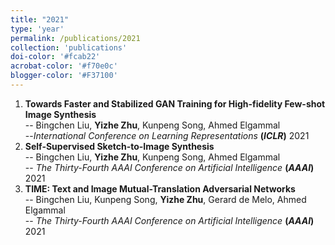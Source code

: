 ```yaml
---
title: "2021"
type: 'year'
permalink: /publications/2021
collection: 'publications'
doi-color: '#fcab22'
acrobat-color: '#f70e0c'
blogger-color: '#F37100'
---
```

1. **Towards Faster and Stabilized GAN Training for High-fidelity Few-shot Image Synthesis** <br>
-- Bingchen Liu, <strong>Yizhe Zhu</strong>, Kunpeng Song, Ahmed Elgammal  <br>
--<I>International Conference on Learning Representations</I> <strong>(<I>ICLR</I>)</strong> 2021 &nbsp;<a href='https://openreview.net/forum?id=1Fqg133qRaI' target='_blank'><i class='fas fa-solid fa-file-pdf' style='color: {{ page.acrobat-color }}'></i></a> 
1. **Self-Supervised Sketch-to-Image Synthesis** <br>
-- Bingchen Liu, <strong>Yizhe Zhu</strong>, Kunpeng Song, Ahmed Elgammal <br>
-- <I>The Thirty-Fourth AAAI Conference on Artificial Intelligence</I> <strong>(<I>AAAI</I>)</strong> 2021  &nbsp;<a href='https://arxiv.org/abs/2012.09290' target='_blank'><i class='fas fa-solid fa-file-pdf' style='color: {{ page.acrobat-color }}'></i></a> 
1. **TIME: Text and Image Mutual-Translation Adversarial Networks** <br>
-- Bingchen Liu,  Kunpeng Song, <strong>Yizhe Zhu</strong>, Gerard de Melo, Ahmed Elgammal <br>
-- <I>The Thirty-Fourth AAAI Conference on Artificial Intelligence</I> <strong>(<I>AAAI</I>)</strong> 2021  &nbsp;<a href='https://arxiv.org/abs/2005.13192' target='_blank'><i class='fas fa-solid fa-file-pdf' style='color: {{ page.acrobat-color }}'></i></a> 
